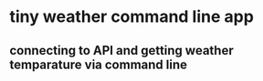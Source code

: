 # tiny weather command line app
## connecting to API and getting weather temparature via command line
